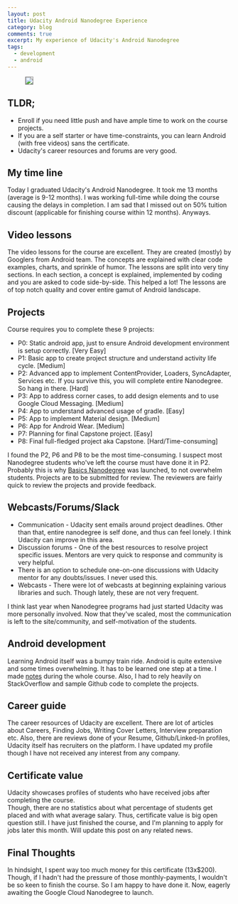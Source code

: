 ```yaml
---
layout: post
title: Udacity Android Nanodegree Experience
category: blog
comments: true
excerpt: My experience of Udacity's Android Nanodegree
tags: 
  - development
  - android
---
```


<figure>
 <a href="{{ site.url }}/images/blog/capstone/certificate.png"><img style="border: 1px solid gray" src="{{ site.url }}/images/blog/capstone/certificate.png"></a>
</figure>

## TLDR;
- Enroll if you need little push and have ample time to work on the course projects.
- If you are a self starter or have time-constraints, you can learn Android (with free videos) sans the certificate.
- Udacity's career resources and forums are very good.

## My time line
Today I graduated Udacity's Android Nanodegree. It took me 13 months (average is 9-12 months). 
I was working full-time while doing the course causing the delays in completion.
I am sad that I missed out on 50% tuition discount (applicable for finishing course within 12 months). Anyways.

## Video lessons
The video lessons for the course are excellent. They are created (mostly) by Googlers from Android team. 
The concepts are explained with clear code examples, charts, and sprinkle of humor. 
The lessons are split into very tiny sections. 
In each section, a concept is explained, implemented by coding and you are asked to code side-by-side.
This helped a lot! 
The lessons are of top notch quality and cover entire gamut of Android landscape.    

## Projects
Course requires you to complete these 9 projects:

- P0: Static android app, just to ensure Android development environment is setup correctly. [Very Easy]
- P1: Basic app to create project structure and understand activity life cycle. [Medium]
- P2: Advanced app to implement ContentProvider, Loaders, SyncAdapter, Services etc. If you survive this, you will complete entire Nanodegree. So hang in there. [Hard]
- P3: App to address corner cases, to add design elements and to use Google Cloud Messaging. [Medium]
- P4: App to understand advanced usage of gradle. [Easy] 
- P5: App to implement Material design. [Medium]
- P6: App for Android Wear. [Medium]
- P7: Planning for final Capstone project. [Easy]
- P8: Final full-fledged project aka Capstone. [Hard/Time-consuming]

I found the P2, P6 and P8 to be the most time-consuming. I suspect most Nanodegree students who've left the course must have done it in P2. 
Probably this is why [Basics Nanodegree](https://www.udacity.com/course/android-basics-nanodegree-by-google--nd803) was launched, to not overwhelm students. 
Projects are to be submitted for review. The reviewers are fairly quick to review the projects and provide feedback.   

## Webcasts/Forums/Slack

- Communication - Udacity sent emails around project deadlines. Other than that, entire nanodegree is self done, and thus can feel lonely. I think Udacity can improve in this area.
- Discussion forums - One of the best resources to resolve project specific issues. Mentors are very quick to response and community is very helpful. 
- There is an option to schedule one-on-one discussions with Udacity mentor for any doubts/issues. I never used this.  
- Webcasts - There were lot of webcasts at beginning explaining various libraries and such. Though lately, these are not very frequent. 

I think last year when Nanodegree programs had just started Udacity was more personally involved. 
Now that they've scaled, most the communication is left to the site/community, and self-motivation of the students.

## Android development
Learning Android itself was a bumpy train ride. Android is quite extensive and some times overwhelming. 
It has to be learned one step at a time. 
I made [notes](https://docs.google.com/document/d/1Oabu4mzMVP2odS5AWgFq68kc6Xi4Zt4wvy6NPlMjfFU/edit?usp=sharing) during the whole course. 
Also, I had to rely heavily on StackOverflow and sample Github code to complete the projects.

## Career guide
The career resources of Udacity are excellent. 
There are lot of articles about Careers, Finding Jobs, Writing Cover Letters, Interview preparation etc. 
Also, there are reviews done of your Resume, Github/Linked-In profiles, 
Udacity itself has recruiters on the platform. 
I have updated my profile though I have not received any interest from any company.

## Certificate value
Udacity showcases profiles of students who have received jobs after completing the course.  
Though, there are no statistics about what percentage of students get placed and with what average salary. 
Thus, certificate value is big open question still. 
I have just finished the course, and I'm planning to apply for jobs later this month. 
Will update this post on any related news.

## Final Thoughts 
In hindsight, I spent way too much money for this certificate (13x$200). 
Though, if I hadn't had the pressure of those monthly-payments, I wouldn't be so keen to finish the course. 
So I am happy to have done it. Now, eagerly awaiting the Google Cloud Nanodegree to launch.
